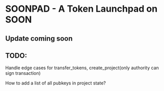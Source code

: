 # SOONPAD - A Token Launchpad on SOON
## Update coming soon
## TODO:
Handle edge cases for 
transfer_tokens, create_project(only authority can sign transaction)

How to add a list of all pubkeys in project state?